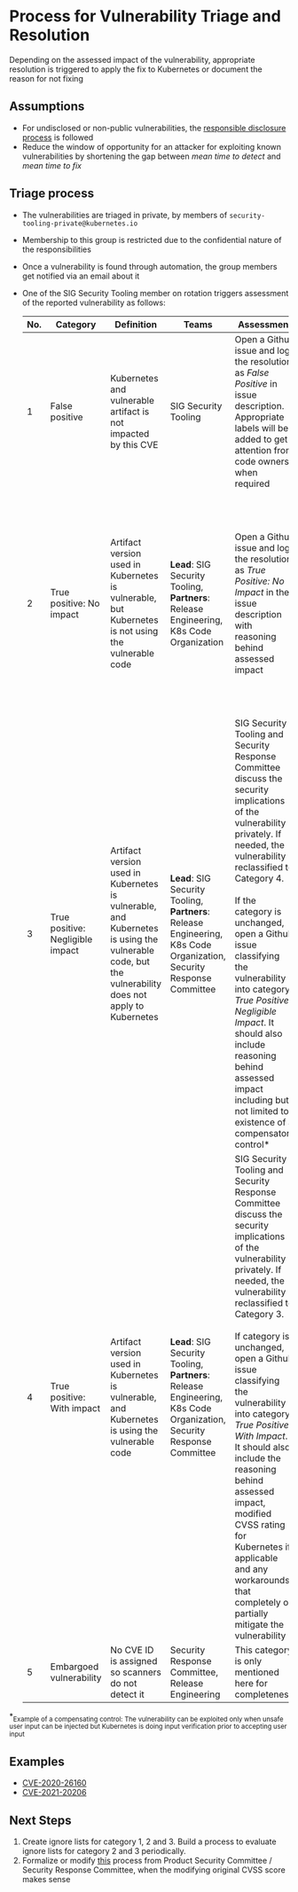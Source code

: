 # Process for Vulnerability Triage and Resolution

Depending on the assessed impact of the vulnerability, appropriate resolution
is triggered to apply the fix to Kubernetes or document the reason for not fixing

## Assumptions

- For undisclosed or non-public vulnerabilities, the 
[responsible disclosure process](https://kubernetes.io/docs/reference/issues-security/security/) 
  is followed
- Reduce the window of opportunity for an attacker for exploiting known 
  vulnerabilities by shortening the gap between *mean time to detect* and *mean 
  time to fix*

## Triage process

- The vulnerabilities are triaged in private, by members of
  `security-tooling-private@kubernetes.io`
- Membership to this group is restricted due to the confidential nature of the
  responsibilities
- Once a vulnerability is found through automation, the group members get
  notified via an email about it
- One of the SIG Security Tooling member on rotation triggers assessment of the 
  reported vulnerability as follows:

  |No.   |  Category |  Definition | Teams | Assessment | Resolution |
  |---|---|---|---|---|---|
  | 1 | False positive  |  Kubernetes and vulnerable artifact is not impacted by this CVE | SIG Security Tooling | Open a Github issue and log the resolution as *False Positive* in issue description. Appropriate labels will be added to get attention from code owners when required  | Not Applicable
  | 2 | True positive: No impact  | Artifact version used in Kubernetes is vulnerable, but Kubernetes is not using the vulnerable code  | **Lead**: SIG Security Tooling, **Partners**: Release Engineering, K8s Code Organization | Open a Github issue and log the resolution as *True Positive: No Impact* in the issue description with reasoning behind assessed impact | Existing Issue assignment, PR creation, review and approval process is followed to ensure relevant code owners are involved in some capacity. <br> The fix is applied to subsequent release of Kubernetes
  | 3 | True positive: Negligible impact  | Artifact version used in Kubernetes is vulnerable, and Kubernetes is using the vulnerable code, but the vulnerability does not apply to Kubernetes | **Lead**: SIG Security Tooling, **Partners**: Release Engineering, K8s Code Organization, Security Response Committee | SIG Security Tooling and Security Response Committee discuss the security implications of the vulnerability privately. If needed, the vulnerability is reclassified to Category 4. <br> <br>If the category is unchanged, open a Github issue classifying the vulnerability into category *True Positive: Negligible Impact*. It should also include reasoning behind assessed impact including but not limited to existence of a compensatory control* | Same as category 2
  | 4 | True positive: With impact  | Artifact version used in Kubernetes is vulnerable, and Kubernetes is using the vulnerable code  | **Lead**: SIG Security Tooling, **Partners**: Release Engineering, K8s Code Organization, Security Response Committee | SIG Security Tooling and Security Response Committee discuss the security implications of the vulnerability privately. If needed, the vulnerability is reclassified to Category 3. <br><br> If category is unchanged, open a Github issue classifying the vulnerability into category *True Positive: With Impact*. It should also include the reasoning behind assessed impact, modified CVSS rating for Kubernetes if applicable and any workarounds that completely or partially mitigate the vulnerability | Issue is followed soon with PRs that cherry pick the fixes to master/main and all the supported [versions](https://kubernetes.io/releases/version-skew-policy/#supported-versions). Code Owners if not creating the PR should review, approve and merge the PR within a reasonable time duration depending on severity of impact. <br> The Release managers ensure that the vulnerability fix is then, shipped with the next patch release of Kubernetes.
  | 5 | Embargoed vulnerability  | No CVE ID is assigned so scanners do not detect it  | Security Response Committee, Release Engineering | This category is only mentioned here for completeness | [Security Release Process](https://github.com/kubernetes/security/blob/master/security-release-process.md#disclosures)

*<sub>Example of a compensating control: The vulnerability can be exploited only when unsafe user input can be injected but Kubernetes is doing input verification prior to accepting user input

## Examples

- [CVE-2020-26160](https://github.com/kubernetes/kubernetes/issues/100401)
- [CVE-2021-20206](https://github.com/kubernetes/kubernetes/issues/101758)

## Next Steps

1. Create ignore lists for category 1, 2 and 3. Build a process to evaluate
   ignore lists for category 2 and 3 periodically.
2. Formalize or
   modify [this](https://github.com/kubernetes/security/blob/master/security-release-process.md#severity-thresholds---how-we-do-vulnerability-scoring)
   process from Product Security Committee / Security Response Committee, when
   the modifying original CVSS score makes sense